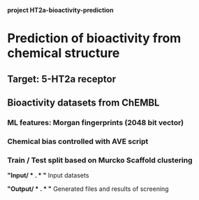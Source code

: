 **project HT2a-bioactivity-prediction**
# Prediction of bioactivity from chemical structure 
## Target: 5-HT2a receptor
## Bioactivity datasets from ChEMBL
### ML features: Morgan fingerprints (2048 bit vector)
### Chemical bias controlled with AVE script
### Train / Test split based on Murcko Scaffold clustering


**"Input/ * . * "**   Input datasets 

**"Output/ * . * "**  Generated files and results of screening 

